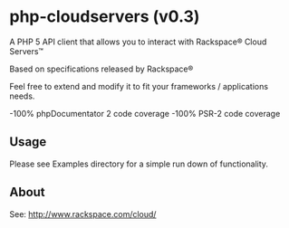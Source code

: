 php-cloudservers (v0.3)
==========================

A PHP 5 API client that allows you to interact with Rackspace® Cloud Servers™

Based on specifications released by Rackspace®

Feel free to extend and modify it to fit your frameworks / applications needs.

-100% phpDocumentator 2 code coverage
-100% PSR-2 code coverage

Usage
-----

Please see Examples directory for a simple run down of functionality.

About
-----

See: http://www.rackspace.com/cloud/